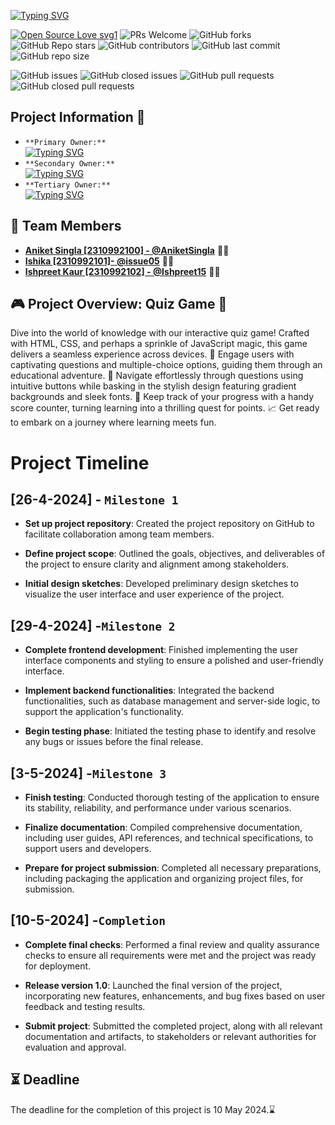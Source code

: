  <a href="https://git.io/typing-svg"><img src="https://readme-typing-svg.demolab.com?font=Fira+Code&weight=600&size=59&pause=1000&color=F7163E&random=false&width=900&height=90&lines=QUIZ+GAME" alt="Typing SVG" /></a>

[![Open Source Love svg1](https://badges.frapsoft.com/os/v1/open-source.svg?v=103)](https://github.com/ellerbrock/open-source-badges/)
![PRs Welcome](https://img.shields.io/badge/PRs-welcome-brightgreen.svg?style=flat)
![GitHub forks](https://img.shields.io/github/forks/Ishpreet15/SCM_PG-04)
![GitHub Repo stars](https://img.shields.io/github/stars/Ishpreet15/SCM_PG-04)
![GitHub contributors](https://img.shields.io/github/contributors/Ishpreet15/SCM_PG-04)
![GitHub last commit](https://img.shields.io/github/last-commit/Ishpreet15/SCM_PG-04)
![GitHub repo size](https://img.shields.io/github/repo-size/Ishpreet15/SCM_PG-04)


![GitHub issues](https://img.shields.io/github/issues/Ishpreet15/SCM_PG-04)
![GitHub closed issues](https://img.shields.io/github/issues-closed-raw/Ishpreet15/SCM_PG-04)
![GitHub pull requests](https://img.shields.io/github/issues-pr/Ishpreet15/SCM_PG-04)
![GitHub closed pull requests](https://img.shields.io/github/issues-pr-closed/Ishpreet15/SCM_PG-04)

## Project Information 📃
- `**Primary Owner:**`
  </br> <a href="https://git.io/typing-svg"><img src="https://readme-typing-svg.demolab.com?font=Fira+Code&pause=1000&color=F7233A&random=false&width=435&lines=Ishpreet+Kaur" alt="Typing SVG" /></a>
- `**Secondary Owner:**`
  </br> <a href="https://git.io/typing-svg"><img src="https://readme-typing-svg.demolab.com?font=Fira+Code&pause=1000&color=F7233A&random=false&width=435&lines=Ishika+Dhawan" alt="Typing SVG" /></a>
- `**Tertiary Owner:**`
  </br> <a href="https://git.io/typing-svg"><img src="https://readme-typing-svg.demolab.com?font=Fira+Code&pause=1000&color=F7233A&random=false&width=435&lines=Aniket+Singla" alt="Typing SVG" /></a>

## 🚀 Team Members
- **[Aniket Singla [2310992100] - @AniketSingla](https://github.com/AniketSingla)** 🧑‍💻
- **[Ishika [2310992101]- @issue05](https://github.com/issue05)** 👩‍💻
- **[Ishpreet Kaur [2310992102] - @Ishpreet15](https://github.com/Ishpreet15)** 👩‍💼

## 🎮 Project Overview: Quiz Game 🧠

Dive into the world of knowledge with our interactive quiz game! Crafted with HTML, CSS, and perhaps a sprinkle of JavaScript magic, this game delivers a seamless experience across devices. 🌟 Engage users with captivating questions and multiple-choice options, guiding them through an educational adventure. 🚀 Navigate effortlessly through questions using intuitive buttons while basking in the stylish design featuring gradient backgrounds and sleek fonts. 🎨 Keep track of your progress with a handy score counter, turning learning into a thrilling quest for points. 📈 Get ready to embark on a journey where learning meets fun.

# Project Timeline

## [26-4-2024] - ` Milestone 1 `

- **Set up project repository**: Created the project repository on GitHub to facilitate collaboration among team members.
  
- **Define project scope**: Outlined the goals, objectives, and deliverables of the project to ensure clarity and alignment among stakeholders.
  
- **Initial design sketches**: Developed preliminary design sketches to visualize the user interface and user experience of the project.
  
## [29-4-2024] -` Milestone 2 `

- **Complete frontend development**: Finished implementing the user interface components and styling to ensure a polished and user-friendly interface.
  
- **Implement backend functionalities**: Integrated the backend functionalities, such as database management and server-side logic, to support the application's functionality.
  
- **Begin testing phase**: Initiated the testing phase to identify and resolve any bugs or issues before the final release.

## [3-5-2024] -` Milestone 3 `

- **Finish testing**: Conducted thorough testing of the application to ensure its stability, reliability, and performance under various scenarios.
  
- **Finalize documentation**: Compiled comprehensive documentation, including user guides, API references, and technical specifications, to support users and developers.
  
- **Prepare for project submission**: Completed all necessary preparations, including packaging the application and organizing project files, for submission.

## [10-5-2024] -` Completion `

- **Complete final checks**: Performed a final review and quality assurance checks to ensure all requirements were met and the project was ready for deployment.
  
- **Release version 1.0**: Launched the final version of the project, incorporating new features, enhancements, and bug fixes based on user feedback and testing results.
  
- **Submit project**: Submitted the completed project, along with all relevant documentation and artifacts, to stakeholders or relevant authorities for evaluation and approval.


## ⏳ Deadline
The deadline for the completion of this project is 10 May 2024.⌛
